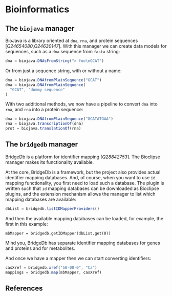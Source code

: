 # Bioinformatics

## The `biojava` manager

BioJava is a library oriented at `dna`, `rna`, and protein sequences
[<cite>Q24654080</cite>,<cite>Q24630147</cite>]. With this
manager we can create data models for sequences, such as a `dna`
sequence from `fasta` string:

```javascript
dna = biojava.DNAsFromString("> foo\nGCAT")
```

Or from just a sequence string, with or without a
name:

```javascript
dna = biojava.DNAfromPlainSequence("GCAT")
dna = biojava.DNAfromPlainSequence(
  "GCAT", "dummy sequence"
)
```

With two additional methods, we now have a pipeline to convert
`dna` into `rna`, and `rna` into a protein sequence:

```javascript
dna = biojava.DNAfromPlainSequence("GCATATGAA")
rna = biojava.transcriptionOf(dna)
prot = biojava.translationOf(rna)
```

## The `bridgedb` manager

BridgeDb is a platform for identifier mapping [<cite>Q28842753</cite>]. The
Bioclipse manager makes its functionality available.

At the core, BridgeDb is a framework, but the project also provides actual
identifier mapping databases. And, of course, when you want to use `id`
mapping functionality, you first need to load such a database. The plugin is
written such that `id` mapping databases can be downloaded as Bioclipse
plugins, and the extension mechanism allows the manager to list which mapping
databases are available:

```javascript
dbList = bridgedb.listIDMapperProviders()
```

And then the available mapping databases can be loaded, for example, the first
in this example:

```
mbMapper = bridgedb.getIDMapper(dbList.get(0))
```

Mind you, BridgeDb has separate identifier mapping databases for genes and
proteins and for metabolites.

And once we have a mapper then we can start converting
identifiers:

```javascript
casXref = bridgedb.xref("50-00-0", "Ca")
mappings = bridgedb.map(mbMapper, casXref)
```

## References

<references/>

